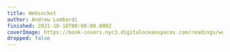 ```yaml
---
title: Websocket
author: Andrew Lombardi
finished: 2021-10-18T00:00:00.000Z
coverImage: https://book-covers.nyc3.digitaloceanspaces.com/readings/websocket-01.jpg
dropped: false
---
```



